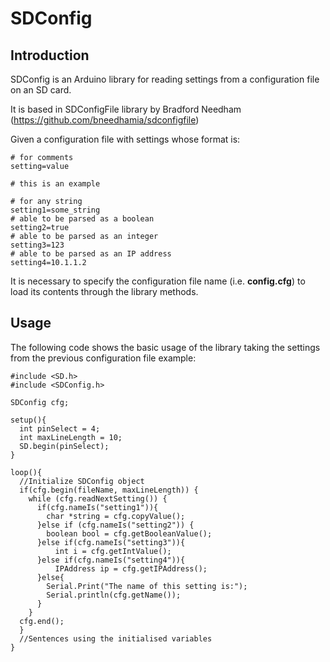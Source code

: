 # SDConfig

## Introduction

SDConfig is an Arduino library for reading settings from a configuration file on an SD card.

It is based in SDConfigFile library by Bradford Needham (https://github.com/bneedhamia/sdconfigfile)

Given a configuration file with settings whose format is:

    # for comments
    setting=value

    # this is an example

    # for any string
    setting1=some_string
    # able to be parsed as a boolean
    setting2=true
    # able to be parsed as an integer
    setting3=123
    # able to be parsed as an IP address
    setting4=10.1.1.2

It is necessary to specify the configuration file name (i.e. **config.cfg**) to load its contents through the library methods.

## Usage

The following code shows the basic usage of the library taking the settings from the previous configuration file example:

    #include <SD.h>
    #include <SDConfig.h>

    SDConfig cfg;

    setup(){
      int pinSelect = 4;
      int maxLineLength = 10;
      SD.begin(pinSelect);
    }
    
    loop(){
      //Initialize SDConfig object
      if(cfg.begin(fileName, maxLineLength)) { 
        while (cfg.readNextSetting()) {
          if(cfg.nameIs("setting1")){
            char *string = cfg.copyValue();
          }else if (cfg.nameIs("setting2")) {
            boolean bool = cfg.getBooleanValue();
          }else if(cfg.nameIs("setting3")){
              int i = cfg.getIntValue();
          }else if(cfg.nameIs("setting4")){
              IPAddress ip = cfg.getIPAddress();
          }else{
            Serial.Print("The name of this setting is:");
            Serial.println(cfg.getName());
          }
        }
      cfg.end();
      }
      //Sentences using the initialised variables
    }
